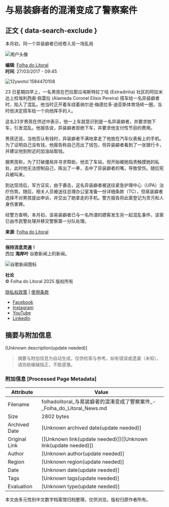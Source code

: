 # 与易装癖者的混淆变成了警察案件

## 正文 { data-search-exclude }


本月初，同一个异装癖者已经卷入另一场乱局

![用户头像](https://folhadolitoral.com.br/wp-content/uploads/2022/06/avatar_user_49_1656449423.jpg)

**编辑**: [Folha do Litoral](https://folhadolitoral.com.br/zh-CN/author/redacao/)  
**时间**: 27/03/2017 - 09:45

![12ywotol 1584470108](https://folhadolitoral.com.br/wp-content/uploads/2020/03/12ywotol_1584470108.jpg)

23 日星期四早上，一名男孩在巴拉那瓜埃斯特拉丁哈 (Estradinha) 社区的阿拉米达上校埃利西奥·佩雷拉 (Alameda Coronel Elísio Pereira) 搭车给一名异装癖者时，陷入了混乱。他当时正开着车绕着纳尔逊·梅德拉多·迪亚斯体育场转一圈，当时他决定搭车给一个向他挥手的人。

这名23岁男孩在供述中表示，他一上车就意识到是一名异装癖者，并要求她下车，引发混乱。他报告说，异装癖者拒绝下车，并要求他支付性节目的费用。

男孩还说，当他否认有钱时，异装癖者不满地拿走了他放在汽车仪表板上的手机。为了证明自己没有钱，他报告称自己亮出了钱包，但异装癖者看到了一张银行卡，并建议他到附近的加油站取钱。

据男孩称，为了打破僵局并寻求帮助，他去了车站，但开始被她指责触摸她的私处，此时他无法控制自己，挥出了一拳，击中了异装癖者的嘴，导致受伤。随后宪兵被叫来。

到达现场后，军方证实，由于袭击，这名异装癖者被送往紧急护理中心（UPA）治疗伤势。随后，相关人员被送往总理办公室准备一份详细条款（TC），但易装癖者选择不对男孩提出申诉，并交出了她拿走的手机。警方报告将此案登记为贪污和人身伤害罪。

经警方查明，本月初，该易装癖者已与一名所谓的嫖客发生另一起混乱事件，该案已由市民警处理并移交警察第一分队处理。

**来源**: [Folha do Litoral](https://folhadolitoral.com.br)

---

**保持消息灵通！**  
西加 **海岸叶** 谷歌新闻上的新闻。

![谷歌新闻图标](https://folhadolitoral.com.br/wp-content/uploads/2024/05/google.png)

**社论**  
© Folha do Litoral 2025 版权所有  

[隐私权政策](https://folhadolitoral.com.br/zh-CN/nossa-politica-de-privacidade/) | [使用条款](https://folhadolitoral.com.br/zh-CN/termos-de-uso/)  

- [Facebook](https://www.facebook.com/folhadolitoralnews)
- [Instagram](https://www.instagram.com/folhadolitoralnews)
- [YouTube](https://www.youtube.com/@FolhadoLitoralNews)
- [LinkedIn](https://www.linkedin.com/company/folha-do-litoral-news/)
<!-- tcd_original_link https://folhadolitoral.com.br/zh-CN/policia/confusao-com-travesti-vira-caso-de-policia -->


## 摘要与附加信息

<!-- tcd_abstract -->
[Unknown description(update needed)]
<!-- tcd_abstract_end -->

> 摘要与附加信息为自动生成，仅供检索与参考。如有错误或遗漏（未知），请协助编辑指正，不胜感激。

### 附加信息 [Processed Page Metadata]

| Attribute       | Value                                  |
|-----------------|----------------------------------------|
| Filename        | folhadolitoral_与易装癖者的混淆变成了警察案件_-_Folha_do_Litoral_News.md                             |
| Size            | 2802 bytes                           |
| Archived Date   | [Unknown archived date(update needed)]                             |
| Original Link   | [[Unknown link(update needed)]]([Unknown link(update needed)])                       |
| Author          | [Unknown author(update needed)]                               |
| Region          | [Unknown region(update needed)]                               |
| Date            | [Unknown date(update needed)]                                 |
| Tags            | [Unknown tags(update needed)]                                 |
| Evaluation            | [Unknown type(update needed)]                                 |
<!-- tcd_table_end -->

本文由多元性别中文数字档案馆归档整理，仅供浏览。版权归原作者所有。

